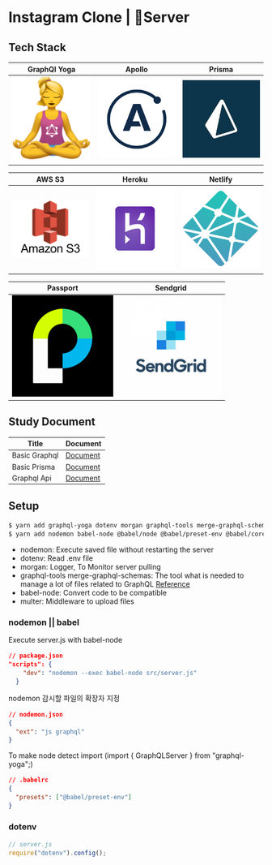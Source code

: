 # Instagram Clone | 🤖Server

## Tech Stack

|                  GraphQl Yoga                  |                    Apollo                     |                     Prisma                     |
| :--------------------------------------------: | :-------------------------------------------: | :--------------------------------------------: |
| <img src="./document/gq-yoga.png" width="200"> | <img src="./document/apollo.png" width="200"> | <img src="./document/prisma.jpeg" width="200"> |

|                   AWS S3                   |                     Heroku                     |                    Netlify                     |
| :----------------------------------------: | :--------------------------------------------: | :--------------------------------------------: |
| <img src="./document/aws.png" width="200"> | <img src="./document/heroku.jpeg" width="200"> | <img src="./document/netlify.png" width="200"> |

|                    Passport                     |                    Sendgrid                     |
| :---------------------------------------------: | :---------------------------------------------: |
| <img src="./document/passport.png" width="200"> | <img src="./document/sendgrid.png" width="200"> |

## Study Document

| Title         | Document                                |
| ------------- | --------------------------------------- |
| Basic Graphql | [Document](./document/basic-graphql.md) |
| Basic Prisma  | [Document](./document/basic-prisma.md)  |
| Graphql Api   | [Document](./document/graphql-api.md)   |

## Setup

```bash
$ yarn add graphql-yoga dotenv morgan graphql-tools merge-graphql-schemas
$ yarn add nodemon babel-node @babel/node @babel/preset-env @babel/core multer
```

- nodemon: Execute saved file without restarting the server
- dotenv: Read .env file
- morgan: Logger, To Monitor server pulling
- graphql-tools merge-graphql-schemas: The tool what is needed to manage a lot of files related to GraphQL [Reference](https://github.com/Kwon770/instagram-clone/blob/master/src/server.js)
- babel-node: Convert code to be compatible
- multer: Middleware to upload files

### nodemon || babel

Execute server.js with babel-node

```json
// package.json
"scripts": {
    "dev": "nodemon --exec babel-node src/server.js"
  }
```

nodemon 감시할 파일의 확장자 지정

```json
// nodemon.json
{
  "ext": "js graphql"
}
```

To make node detect import (import { GraphQLServer } from "graphql-yoga";)

```json
// .babelrc
{
  "presets": ["@babel/preset-env"]
}
```

### dotenv

```js
// server.js
require("dotenv").config();
```
